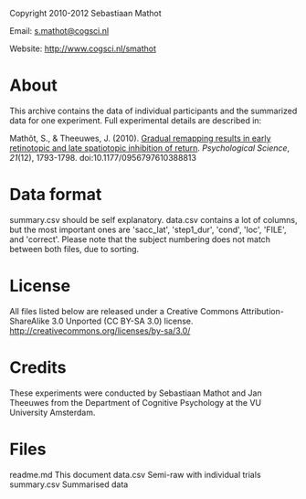 Copyright 2010-2012 Sebastiaan Mathot

Email: s.mathot@cogsci.nl

Website: http://www.cogsci.nl/smathot

About
=====

This archive contains the data of individual participants and the summarized data for one experiment. Full experimental details are described in:

Mathôt, S., & Theeuwes, J. (2010). [Gradual remapping results in early retinotopic and late spatiotopic inhibition of return][ms]. *Psychological Science*, *21*(12), 1793-1798. doi:10.1177/0956797610388813

Data format
===========

summary.csv should be self explanatory. data.csv contains a lot of columns, but the most important ones are 'sacc_lat', 'step1_dur', 'cond', 'loc', 'FILE', and 'correct'. Please note that the subject numbering does not match between both files, due to sorting.

License
=======

All files listed below are released under a Creative Commons Attribution-ShareAlike 3.0 Unported (CC BY-SA 3.0) license. <http://creativecommons.org/licenses/by-sa/3.0/>

Credits
=======

These experiments were conducted by Sebastiaan Mathot and Jan Theeuwes from the Department of Cognitive Psychology at the VU University Amsterdam.

Files
=====

readme.md						This document
data.csv						Semi-raw with individual trials
summary.csv						Summarised data

[ms]: http://dx.doi.org/10.1177/0956797610388813